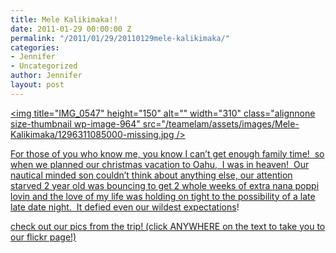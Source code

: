 ```yaml
---
title: Mele Kalikimaka!!
date: 2011-01-29 00:00:00 Z
permalink: "/2011/01/29/20110129mele-kalikimaka/"
categories:
- Jennifer
- Uncategorized
author: Jennifer
layout: post
---
```


[<img title="IMG_0547" height="150" alt="" width="310" class="alignnone size-thumbnail wp-image-964" src="/teamelam/assets/images/Mele-Kalikimaka/1296311085000-missing.jpg />](http://www.flickr.com/photos/jenniferandJennifers_photos/sets/72157625807582537/)

[For those of you who know me, you know I can&#8217;t get enough family time!  so when we planned our christmas vacation to Oahu,  I was in heaven!  Our nautical minded son couldn&#8217;t think about anything else, our attention starved 2 year old was bouncing to get 2 whole weeks of extra nana poppi lovin and the love of my life was holding on tight to the possibility of a late late date night.  It defied even our wildest expectations](http://www.flickr.com/photos/jenniferandJennifers_photos/sets/72157625807582537/)!

[check out our pics from the trip! (click ANYWHERE on the text to take you to our flickr page!)](http://www.flickr.com/photos/jenniferandJennifers_photos/sets/72157625807582537/)
